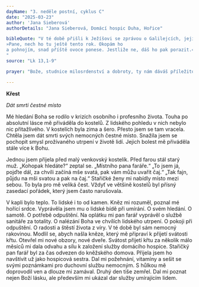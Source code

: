 ```yaml
---
dayName: "3. neděle postní, cyklus C"
date: "2025-03-23"
author: 'Jana Sieberová'
authorDetails: "Jana Sieberová, Domácí hospic Duha, Hořice"

bibleQuote: "V té době přišli k Ježíšovi se zprávou o Galilejcích, jejichž krev smísil Pilát s krví obětních zvířat. Řekl jim na to: „Myslíte, že ti Galilejci, když to museli vytrpět, byli větší hříšníci než ostatní Galilejci? Ne, říkám vám; když se však neobrátíte, všichni podobně zahynete. Anebo oněch osmnáct, na které padla věž v Siloe a usmrtila je: myslíte, že byli větší viníci než ostatní obyvatelé Jeruzaléma? Ne, říkám vám; když se však neobrátíte, všichni právě tak zahynete.“ Vypravoval pak toto podobenství: „Jeden člověk měl na své vinici zasazený fíkovník a přišel na něm hledat ovoce, ale nic nenašel. Proto řekl vinaři: »Hle, už tři léta přicházím hledat ovoce na tomto fíkovníku, a nic nenacházím. Poraz ho! Proč má zabírat půdu?« On mu však odpověděl:
»Pane, nech ho tu ještě tento rok. Okopám ho
a pohnojím, snad příště ovoce ponese. Jestliže ne, dáš ho pak porazit.«“
"
source: "Lk 13,1-9"

prayer: "Bože, studnice milosrdenství a dobroty, ty nám dáváš příležitost, abychom svou hříšnost léčili modlitbou, postem a štědrostí; pohleď, jak ve svědomí cítíme svou vinu a pokorně se z ní vyznáváme, ukaž na nás své veliké slitování, odpusť nám a pozvedni nás k sobě. Prosíme o to skrze tvého Syna…"

---
```


**Křest**

*Dát smrti čestné místo*

Mé hledání Boha se rodilo v krizích osobního i profesního života. Touha po absolutní lásce mě přiváděla do kostelů. Z lidského pohledu v nich nebylo nic přitažlivého. V kostelích byla zima a šero. Přesto jsem se tam vracela. Chtěla jsem dát smrti svých nemocných čestné místo. Snažila jsem se pochopit smysl prožívaného utrpení v životě lidí. Jejich bolest mě přiváděla stále více k Bohu.

Jednou jsem přijela před malý venkovský kostelík. Před farou stál starý muž. „Kohopak hledáte?“ zeptal se. „Místního pana faráře.“ „To jsem já, pojďte dál, za chvíli začíná mše svatá, pak vám můžu uvařit čaj.“ „Tak fajn, půjdu na mši svatou a pak na čaj.“ Stařičké ženy mi nabídly místo mezi sebou. To byla pro mě veliká čest. Vždyť ve většině kostelů byl přísný zasedací pořádek, který jsem často narušovala.

V kapli bylo teplo. To lidské i to od kamen. Kněz mi rozuměl, poznal mé hořící srdce. Vyprávěla jsem mu o lidské bídě při umírání. O svém hledání. O samotě. O potřebě odpuštění. Na oplátku mi pan farář vyprávěl o službě sanitáře za totality. O nalézání Boha ve chvílích lidského utrpení. O pokoji při odpuštění. O radosti a štěstí života z víry. V té době byl sám nemocný rakovinou. Modlil se, abych našla kněze, který mě připraví k přijetí svátosti křtu. Otevřel mi nové obzory, nové dveře. Svátost přijetí křtu za několik málo měsíců mi dala odvahu a sílu k založení služby domácího hospice.
Stařičký pan farář byl za čas odvezen do kněžského domova. Přijela jsem ho navštívit už jako hospicová sestra. Dal mi požehnání, vitamíny a sešit se svými poznámkami pro duchovní službu nemocným. S hůlkou mě doprovodil ven a dlouze mi zamával. Druhý den tiše zemřel. Dal mi poznat nejen Boží lásku, ale především mi ukázal dar služby umírajícím lidem.
